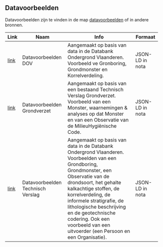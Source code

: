 ## Datavoorbeelden

Datavoorbeelden zijn te vinden in de map [datavoorbeelden](https://github.com/Informatievlaanderen/OSLOthema-bodemEnOndergrond/tree/master/resources/datavoorbeelden) of in andere bronnen.

|Link|Naam|Info|Formaat|
|---|---|---|---|
|[link](https://github.com/Informatievlaanderen/OSLOthema-bodemEnOndergrond/blob/master/resources/datavoorbeelden/Datavoorbeelden%20DOV.pdf)|Datavoorbeelden DOV|Aangemaakt op basis van data in de Databank Ondergrond Vlaanderen. Voorbeeld ve Gronboring, Grondmonster en Korrelverdeling.|JSON-LD in nota|
|[link](https://github.com/Informatievlaanderen/OSLOthema-bodemEnOndergrond/blob/master/resources/datavoorbeelden/Datavoorbeelden%20Grondverzet.pdf)|Datavoorbeelden Grondverzet|Aangemaakt op basis van een bestaand Technisch Verslag Grondverzet. Voorbeeld van een Monster, waarnemingen & analyses op dat Monster en van een Observatie van de MilieuHygiënische Code.|JSON-LD in nota|
|[link](https://github.com/Informatievlaanderen/OSLOthema-bodemEnOndergrond/blob/master/resources/datavoorbeelden/Datavoorbeelden%20TechnischVerslag.pdf)|Datavoorbeelden Technisch Verslag|Aangemaakt op basis van data in de Databank Ondergrond Vlaanderen. Voorbeelden van een Grondboring, Grondmonster, een Observatie van de drondsoort, het gehalte kalkachtige stoffen, de korrelverdeling, de informele stratigrafie, de lithologische beschrijving en de geotechnische codering. Ook een voorbeeld van een uitvoerder (een Persoon en een Organisatie).|JSON-LD in nota|
